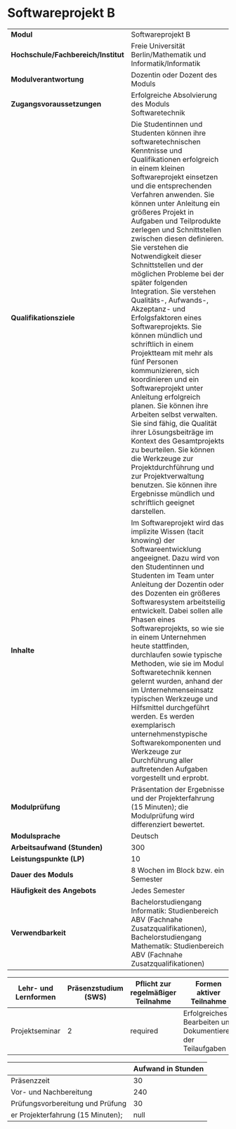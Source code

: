# Softwareprojekt B
|                                    |   |
|------------------------------------|---|
|**Modul**                           | Softwareprojekt B |
|**Hochschule/Fachbereich/Institut** | Freie Universität Berlin/Mathematik und Informatik/Informatik |
|**Modulverantwortung**              | Dozentin oder Dozent des Moduls |
|**Zugangsvoraussetzungen**          | Erfolgreiche Absolvierung des Moduls Softwaretechnik |
|**Qualifikationsziele**             | Die Studentinnen und Studenten können ihre softwaretechnischen Kenntnisse und Qualifikationen erfolgreich in einem kleinen Softwareprojekt einsetzen und die entsprechenden Verfahren anwenden. Sie können unter Anleitung ein größeres Projekt in Aufgaben und Teilprodukte zerlegen und Schnittstellen zwischen diesen definieren. Sie verstehen die Notwendigkeit dieser Schnittstellen und der möglichen Probleme bei der später folgenden Integration. Sie verstehen Qualitäts-, Aufwands-, Akzeptanz- und Erfolgsfaktoren eines Softwareprojekts. Sie können mündlich und schriftlich in einem Projektteam mit mehr als fünf Personen kommunizieren, sich koordinieren und ein Softwareprojekt unter Anleitung erfolgreich planen. Sie können ihre Arbeiten selbst verwalten. Sie sind fähig, die Qualität ihrer Lösungsbeiträge im Kontext des Gesamtprojekts zu beurteilen. Sie können die Werkzeuge zur Projektdurchführung und zur Projektverwaltung benutzen. Sie können ihre Ergebnisse mündlich und schriftlich geeignet darstellen. |
|**Inhalte**                         | Im Softwareprojekt wird das implizite Wissen (tacit knowing) der Softwareentwicklung angeeignet. Dazu wird von den Studentinnen und Studenten im Team unter Anleitung der Dozentin oder des Dozenten ein größeres Softwaresystem arbeitsteilig entwickelt. Dabei sollen alle Phasen eines Softwareprojekts, so wie sie in einem Unternehmen heute stattfinden, durchlaufen sowie typische Methoden, wie sie im Modul Softwaretechnik kennen gelernt wurden, anhand der im Unternehmenseinsatz typischen Werkzeuge und Hilfsmittel durchgeführt werden. Es werden exemplarisch unternehmenstypische Softwarekomponenten und Werkzeuge zur Durchführung aller auftretenden Aufgaben vorgestellt und erprobt. |
|**Modulprüfung**                    | Präsentation der Ergebnisse und der Projekterfahrung (15 Minuten); die Modulprüfung wird differenziert bewertet. |
|**Modulsprache**                    | Deutsch |
|**Arbeitsaufwand (Stunden)**        | 300 |
|**Leistungspunkte (LP)**            | 10 |
|**Dauer des Moduls**                | 8 Wochen im Block bzw. ein Semester |
|**Häufigkeit des Angebots**         | Jedes Semester |
|**Verwendbarkeit**                  | Bachelorstudiengang Informatik: Studienbereich ABV (Fachnahe Zusatzqualifikationen), Bachelorstudiengang Mathematik: Studienbereich ABV (Fachnahe Zusatzqualifikationen) |

| Lehr- und Lernformen | Präsenzstudium <br> (SWS) | Pflicht zur regelmäßiger Teilnahme | Formen aktiver Teilnahme |
| ---------------------|---------------------------|------------------------------------|------------------------- |
| Projektseminar       | 2                         | required                           | Erfolgreiches Bearbeiten und Dokumentieren der Teilaufgaben |

|   | Aufwand in Stunden |
| - |--------------------|
| Präsenzzeit                              | 30    |
| Vor- und Nachbereitung                   | 240   |
| Prüfungsvorbereitung und Prüfung         | 30    |
| er Projekterfahrung (15 Minuten);        | null  |
